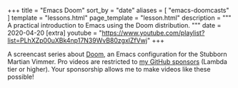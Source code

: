 +++
title = "Emacs Doom"
sort_by = "date"
aliases = [
  "emacs-doomcasts"
]
template = "lessons.html"
page_template = "lesson.html"
description = """
A practical introduction to Emacs using the Doom distribution.
"""
date = 2020-04-20
[extra]
youtube = "https://www.youtube.com/playlist?list=PLhXZp00uXBk4np17N39WvB80zgxlZfVwj"
+++

A screencast series about [Doom](https://github.com/hlissner/doom-emacs), an Emacs configuration for the Stubborn Martian Vimmer. Pro videos are restricted to [my GitHub sponsors](https://github.com/sponsors/zaiste) (Lambda tier or higher). Your sponsorship allows me to make videos like these possible!️